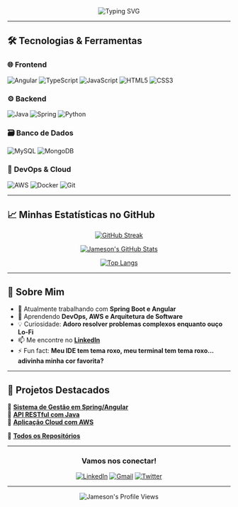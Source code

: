 

<div align="center">  


<img src="https://readme-typing-svg.demolab.com?font=Fira+Code&weight=600&size=26&pause=1000&color=9D5CFF&center=true&vCenter=true&width=700&lines=Olá%2C+Eu+sou+Jameson+Henrique;Full+Stack+Developer;Spring+%7C+Angular+%7C+TypeScript;DevOps+Enthusiast;Purple+Lover+%F0%9F%92%9C" alt="Typing SVG" />


</div>  

---

## 🛠 **Tecnologias & Ferramentas**  

### 🌐 **Frontend**  
![Angular](https://img.shields.io/badge/Angular-DD0031?style=for-the-badge&logo=angular&logoColor=white)
![TypeScript](https://img.shields.io/badge/TypeScript-007ACC?style=for-the-badge&logo=typescript&logoColor=white)
![JavaScript](https://img.shields.io/badge/JavaScript-F7DF1E?style=for-the-badge&logo=javascript&logoColor=black)
![HTML5](https://img.shields.io/badge/HTML5-E34F26?style=for-the-badge&logo=html5&logoColor=white)
![CSS3](https://img.shields.io/badge/CSS3-1572B6?style=for-the-badge&logo=css3&logoColor=white)

### ⚙️ **Backend**  
![Java](https://img.shields.io/badge/Java-ED8B00?style=for-the-badge&logo=openjdk&logoColor=white)
![Spring](https://img.shields.io/badge/Spring-6DB33F?style=for-the-badge&logo=spring&logoColor=white)
![Python](https://img.shields.io/badge/Python-3776AB?style=for-the-badge&logo=python&logoColor=white)

### 🗃️ **Banco de Dados**  
![MySQL](https://img.shields.io/badge/MySQL-4479A1?style=for-the-badge&logo=mysql&logoColor=white)
![MongoDB](https://img.shields.io/badge/MongoDB-47A248?style=for-the-badge&logo=mongodb&logoColor=white)

### 🚧 **DevOps & Cloud**  
![AWS](https://img.shields.io/badge/AWS-232F3E?style=for-the-badge&logo=amazon-aws&logoColor=white)
![Docker](https://img.shields.io/badge/Docker-2496ED?style=for-the-badge&logo=docker&logoColor=white)
![Git](https://img.shields.io/badge/Git-F05032?style=for-the-badge&logo=git&logoColor=white)

---

## 📈 **Minhas Estatísticas no GitHub**  

<div align="center">  

[![GitHub Streak](https://streak-stats.demolab.com?user=JamesonHenrique&theme=radical&border_radius=10&date_format=j%20M%5B%20Y%5D&mode=weekly&ring=9D5CFF&fire=9D5CFF&currStreakNum=FFFFFF&sideNums=9D5CFF&currStreakLabel=9D5CFF&sideLabels=9D5CFF)](https://git.io/streak-stats)  

[![Jameson's GitHub Stats](https://github-readme-stats.vercel.app/api?username=JamesonHenrique&show_icons=true&theme=radical&border_color=9D5CFF&include_all_commits=true)](https://github.com/JamesonHenrique)  

[![Top Langs](https://github-readme-stats.vercel.app/api/top-langs/?username=JamesonHenrique&layout=compact&theme=radical&border_color=9D5CFF)](https://github.com/JamesonHenrique)  

</div>  

---

## 💜 **Sobre Mim**  

- 🔭 Atualmente trabalhando com **Spring Boot e Angular**  
- 🌱 Aprendendo **DevOps, AWS e Arquitetura de Software**  
- 💡 Curiosidade: **Adoro resolver problemas complexos enquanto ouço Lo-Fi**  
- 📫 Me encontre no **[LinkedIn](https://www.linkedin.com/in/jamesonhenrique/)**  
- ⚡ Fun fact: **Meu IDE tem tema roxo, meu terminal tem tema roxo... adivinha minha cor favorita?**  

---

## 🎨 **Projetos Destacados**  

🔹 **[Sistema de Gestão em Spring/Angular](https://github.com/JamesonHenrique/projeto-x)**  
🔹 **[API RESTful com Java](https://github.com/JamesonHenrique/api-restful)**  
🔹 **[Aplicação Cloud com AWS](https://github.com/JamesonHenrique/aws-project)**  

📌 **[Todos os Repositórios](https://github.com/JamesonHenrique?tab=repositories)**  

---

<div align="center">  

### **Vamos nos conectar!**  

[![LinkedIn](https://img.shields.io/badge/LinkedIn-0077B5?style=for-the-badge&logo=linkedin&logoColor=white)](https://www.linkedin.com/in/jamesonhenrique/)
[![Gmail](https://img.shields.io/badge/Gmail-D14836?style=for-the-badge&logo=gmail&logoColor=white)](mailto:seuemail@gmail.com)
[![Twitter](https://img.shields.io/badge/Twitter-1DA1F2?style=for-the-badge&logo=twitter&logoColor=white)](https://twitter.com/seutwitter)  

</div>  

---

<p align="center">  
<img src="https://komarev.com/ghpvc/?username=JamesonHenrique&color=9D5CFF&style=flat-square" alt="Jameson's Profile Views"/>  
</p>  

